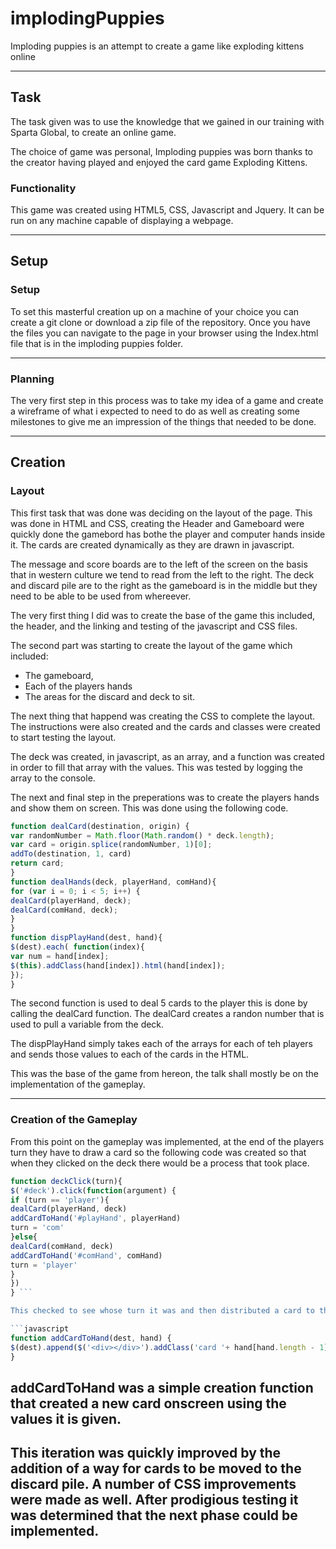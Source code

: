 # implodingPuppies
Imploding puppies is an attempt to create a game like exploding kittens online

----
## Task
The task given was to use the knowledge that we gained in our training with Sparta Global, to create an online game. 

The choice of game was personal, Imploding puppies was born thanks to the creator having played and enjoyed the card game Exploding Kittens. 


### Functionality 
This game was created using HTML5, CSS, Javascript and Jquery. 
It can be run on any machine capable of displaying a webpage. 

________

## Setup 
### Setup
To set this masterful creation up on a machine of your choice you can create a git clone or download a zip file of the repository. Once you have the files you can navigate to the page in your browser using the Index.html file that is in the imploding puppies folder.

___________________


### Planning
The very first step in this process was to take my idea of a game and create a wireframe of what i expected to need to do as well as creating some milestones to give me an impression of the things that needed to be done. 

___________________

## Creation
### Layout 
This first task that was done was deciding on the layout of the page. This was done in HTML and CSS, creating the Header and Gameboard were quickly done the gamebord has bothe the player and computer hands inside it. The cards are created dynamically as they are drawn in javascript.

The message and score boards are to the left of the screen on the basis that in western culture we tend to read from the left to the right. The deck and discard pile are to the right as the gameboard is in the middle but they need to be able to be used from whereever. 

The very first thing I did was to create the base of the game this included, the header, and the linking and testing of the javascript and CSS files. 

The second part was starting to create the layout of the game which included:

* The gameboard, 
* Each of the players hands 
* The areas for the discard and deck to sit. 

The next thing that happend was creating the CSS to complete the layout. The instructions were also created and the cards and classes were created to start testing the layout.

The deck was created, in javascript, as an array, and a function was created in order to fill that array with the values. This was tested by logging the array to the console.

The next and final step in the preperations was to create the players hands and show them on screen. 
This was done using the following code. 

```javascript 
function dealCard(destination, origin) {		
var randomNumber = Math.floor(Math.random() * deck.length);
var card = origin.splice(randomNumber, 1)[0];
addTo(destination, 1, card)
return card;
}
function dealHands(deck, playerHand, comHand){
for (var i = 0; i < 5; i++) {
dealCard(playerHand, deck);
dealCard(comHand, deck);
}
}
function dispPlayHand(dest, hand){
$(dest).each( function(index){
var num = hand[index];
$(this).addClass(hand[index]).html(hand[index]);
});	
}
```

The second function is used to deal 5 cards to the player this is done by calling the dealCard function. 
The dealCard creates a randon number that is used to pull a variable  from the deck.

The dispPlayHand simply takes each of the arrays for each of teh players and sends those values to each of the cards in the HTML. 

This was the base of the game from hereon, the talk shall mostly be on the implementation of the gameplay.
 
---  
### Creation of the Gameplay
From this point on the gameplay was implemented, at the end of the players turn they have to draw a card so the following code was created so that when they clicked on the deck there would be a process that took place. 

```javascript
function deckClick(turn){
$('#deck').click(function(argument) {
if (turn == 'player'){
dealCard(playerHand, deck)
addCardToHand('#playHand', playerHand)
turn = 'com'
}else{
dealCard(comHand, deck)
addCardToHand('#comHand', comHand)
turn = 'player'
}
})
} ```

This checked to see whose turn it was and then distributed a card to that player using the functions demonstrated above.

```javascript
function addCardToHand(dest, hand) {
$(dest).append($('<div></div>').addClass('card '+ hand[hand.length - 1]).html(hand[hand.length -1]))
}
```
addCardToHand was a simple creation function that created a new card onscreen using the values it is given.
---

This iteration was quickly improved by the addition of a way for cards to be moved to the discard pile. A number of CSS improvements were made as well. After prodigious testing it was determined that the next phase could be implemented.
---


